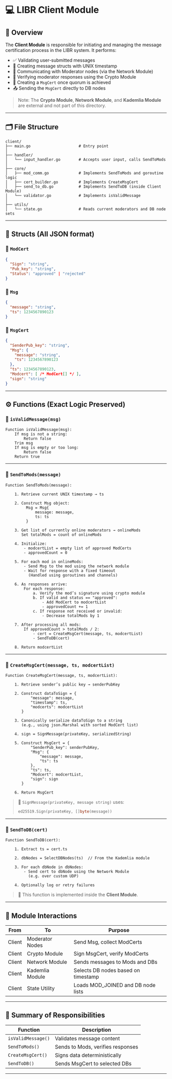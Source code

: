 # 💻 LIBR Client Module

## 📌 Overview

The **Client Module** is responsible for initiating and managing the message certification process in the LIBR system. It performs:

- ✅ Validating user-submitted messages
- 🧾 Creating message structs with UNIX timestamp
- 🤝 Communicating with Moderator nodes (via the Network Module)
- 🔐 Verifying moderator responses using the Crypto Module
- 🧠 Creating a `MsgCert` once quorum is achieved
- 📤 Sending the `MsgCert` directly to DB nodes

> Note: The **Crypto Module**, **Network Module**, and **Kademlia Module** are external and not part of this directory.

---

## 🗂️ File Structure

```text
client/
├── main.go                     # Entry point
│
├── handler/
│   └── input_handler.go        # Accepts user input, calls SendToMods
│
├── core/
│   ├── mod_comm.go             # Implements SendToMods and goroutine logic
│   ├── cert_builder.go         # Implements CreateMsgCert
│   ├── send_to_db.go           # Implements SendToDB (inside Client Module)
│   └── validator.go            # Implements isValidMessage
│
├── utils/
│   └── state.go                # Reads current moderators and DB node sets
```

---

## 🧩 Structs (All JSON format)

### 🔸 `ModCert`
```json
{
  "Sign": "string",
  "Pub_key": "string",
  "Status": "approved" | "rejected"
}
```

### 🔸 `Msg`
```json
{
  "message": "string",
  "ts": 1234567890123
}
```

### 🔸 `MsgCert`
```json
{
  "SenderPub_key": "string",
  "Msg": {
    "message": "string",
    "ts": 1234567890123
  },
  "ts": 1234567890123,
  "Modcert": [ /* ModCert[] */ ],
  "sign": "string"
}
```

---

## ⚙️ Functions (Exact Logic Preserved)

### 🔹 `isValidMessage(msg)`

```
Function isValidMessage(msg):
    If msg is not a string:
        Return false
    Trim msg
    If msg is empty or too long:
        Return false
    Return true
```

---

### 🔹 `SendToMods(message)`

```
Function SendToMods(message):

    1. Retrieve current UNIX timestamp → ts

    2. Construct Msg object:
         Msg = Msg{
             message: message,
             ts: ts
         }

    3. Get list of currently online moderators → onlineMods
       Set totalMods = count of onlineMods

    4. Initialize:
        - modcertList = empty list of approved ModCerts
        - approvedCount = 0

    5. For each mod in onlineMods:
        - Send Msg to the mod using the network module
        - Wait for response with a fixed timeout
          (Handled using goroutines and channels)

    6. As responses arrive:
        For each response:
            a. Verify the mod’s signature using crypto module
            b. If valid and status == "approved":
                - Add ModCert to modcertList
                - approvedCount += 1
            c. If response not received or invalid:
                - Decrease totalMods by 1

    7. After processing all mods:
        If approvedCount > totalMods / 2:
            - cert = CreateMsgCert(message, ts, modcertList)
            - SendToDB(cert)

    8. Return modcertList
```

---

### 🔹 `CreateMsgCert(message, ts, modcertList)`

```
Function CreateMsgCert(message, ts, modcertList):

    1. Retrieve sender’s public key → senderPubKey

    2. Construct dataToSign = {
           "message": message,
           "timestamp": ts,
           "modcerts": modcertList
       }

    3. Canonically serialize dataToSign to a string
       (e.g., using json.Marshal with sorted ModCert list)

    4. sign = SignMessage(privateKey, serializedString)

    5. Construct MsgCert = {
           "SenderPub_key": senderPubKey,
           "Msg": {
               "message": message,
               "ts": ts
           },
           "ts": ts,
           "Modcert": modcertList,
           "sign": sign
       }

    6. Return MsgCert
```

> 🔐 `SignMessage(privateKey, message string)` uses:
> ```go
> ed25519.Sign(privateKey, []byte(message))
> ```

---

### 🔹 `SendToDB(cert)`

```
Function SendToDB(cert):

    1. Extract ts = cert.ts

    2. dbNodes = SelectDBNodes(ts)  // From the Kademlia module

    3. For each dbNode in dbNodes:
        - Send cert to dbNode using the Network Module
          (e.g. over custom UDP)

    4. Optionally log or retry failures
```

> 🧠 This function is implemented inside the **Client Module**.

---

## 🔄 Module Interactions

| From        | To              | Purpose                                      |
|-------------|------------------|----------------------------------------------|
| Client      | Moderator Nodes | Send Msg, collect ModCerts                   |
| Client      | Crypto Module   | Sign MsgCert, verify ModCerts                |
| Client      | Network Module  | Sends messages to Mods and DBs               |
| Client      | Kademlia Module | Selects DB nodes based on timestamp          |
| Client      | State Utility   | Loads MOD_JOINED and DB node lists           |

---

## 🧠 Summary of Responsibilities

| Function           | Description                              |
|--------------------|------------------------------------------|
| `isValidMessage()` | Validates message content                |
| `SendToMods()`     | Sends to Mods, verifies responses        |
| `CreateMsgCert()`  | Signs data deterministically             |
| `SendToDB()`       | Sends MsgCert to selected DBs            |

---
